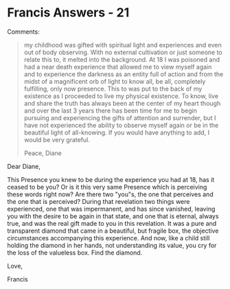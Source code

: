 # Francis Answers - 21

Comments:

>my childhood was gifted with spiritual light and experiences and even out of body observing. With no external cultivation or just someone to relate this to, it melted into the background. At 18 I was poisoned and had a near death experience that allowed me to view myself again and to experience the darkness as an entity full of action and from the midst of a magnificent orb of light to know all, be all, completely fulfilling, only now presence. This to was put to the back of my existence as I proceeded to live my physical existence. To know, live and share the truth has always been at the center of my heart though and over the last 3 years there has been time for me to begin pursuing and experiencing the gifts of attention and surrender, but I have not experienced the ability to observe myself again or be in the beautiful light of all-knowing. If you would have anything to add, I would be very grateful.
>
>Peace, Diane

Dear Diane,

This Presence you knew to be during the experience you had at 18, has it ceased to be you? Or is it this very same Presence which is perceiving these words right now? Are there two "you"s, the one that perceives and the one that is perceived? During that revelation two things were experienced, one that was impermanent, and has since vanished, leaving you with the desire to be again in that state, and one that is eternal, always true, and was the real gift made to you in this revelation. It was a pure and transparent diamond that came in a beautiful, but fragile box, the objective circumstances accompanying this experience. And now, like a child still holding the diamond in her hands, not understanding its value, you cry for the loss of the valueless box. Find the diamond.

Love,

Francis

